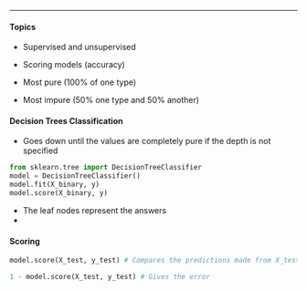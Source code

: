 ***
#### Topics
* Supervised and unsupervised 
* Scoring models (accuracy)





* Most pure (100% of one type)
* Most impure (50% one type and 50% another)
#### Decision Trees Classification
* Goes down until the values are completely pure if the depth is not specified
```python
from sklearn.tree import DecisionTreeClassifier
model = DecisionTreeClassifier()
model.fit(X_binary, y)
model.score(X_binary, y)
```
* The leaf nodes represent the answers
* 

#### Scoring
```python
model.score(X_test, y_test) # Compares the predictions made from X_test to y_test

1 - model.score(X_test, y_test) # Gives the error
```
